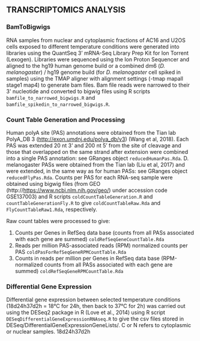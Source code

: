 ## TRANSCRIPTOMICS ANALYSIS
### BamToBigwigs
RNA samples from nuclear and cytoplasmic fractions of AC16 and U2OS cells exposed to different temperature conditions were generated into libraries using the QuantSeq 3’ mRNA-Seq Library Prep Kit for Ion Torrent (Lexogen). Libraries were sequenced using the Ion Proton Sequencer and aligned to the hg19 human genome build or a combined dm6 (*D. melanogaster*) / hg19 genome build (for *D. melanogaster* cell spiked in samples) using the TMAP aligner with alignment settings (-tmap mapall stage1 map4) to generate bam files. Bam file reads were narrowed to their 3' nucleotide and converted to bigwig files using R scripts `bamfile_to_narrowed_bigwigs.R` and `bamfile_spikedin_to_narrowed_bigwigs.R`.

### Count Table Generation and Processing
Human polyA site (PAS) annotations were obtained from the Tian lab PolyA_DB 3 (http://exon.umdnj.edu/polya_db/v3) (Wang et al, 2018). Each PAS was extended 20 nt 3’ and 200 nt 5’ from the site of cleavage and those that overlapped on the same strand after extension were combined into a single PAS annotation: see GRanges object `reducedHumanPas.Rda`. 
D. melanogaster PASs were obtained from the Tian lab (Liu et al, 2017) and were extended, in the same way as for human PASs: see GRanges object `reducedFlyPas.Rda`.
Counts per PAS for each RNA-seq sample were obtained using bigwig files (from GEO (http://https://www.ncbi.nlm.nih.gov/geo/) under accession code GSE137003) and R scripts `coldCountTableGeneration.R` and `countTableGenerationFly.R` to give `coldCountTableRaw.Rda` and `FlyCountTableRaw1.Rda`, respectively.

Raw count tables were processed to give:
1) Counts per Genes in RefSeq data base (counts from all PASs associated with each gene are summed) `coldRefSeqGeneCountTable.Rda`
2) Reads per million PAS-associated reads (RPM) normalized counts per PAS `coldPasForRefSeqGeneRPMCountTable.Rda`
3) Counts in reads per million per Genes in RefSeq data base (RPM-normalized counts from all PASs associated with each gene are summed) `coldRefSeqGeneRPMCountTable.Rda`

### Differential Gene Expression
Differential gene expression between selected temperature conditions (18d24h37d2h = 18°C for 24h, then back to 37°C for 2h) was carried out using the DESeq2 package in R (Love et al., 2014) using R script `DESeqDifferentialGeneExpressionRNAseq.R` to give the csv files stored in DESeq/DifferentialGeneExpressionGeneLists/. C or N refers to cytoplasmic or nuclear samples. 18d24h37d2h
